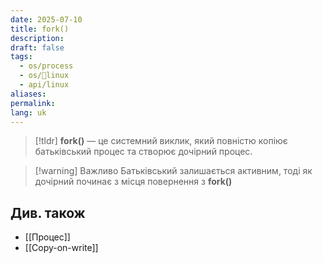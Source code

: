 ```yaml
---
date: 2025-07-10
title: fork()
description: 
draft: false
tags:
  - os/process
  - os/🐧linux
  - api/linux
aliases: 
permalink: 
lang: uk
---
```


> [!tldr]
> **fork()** — це системний виклик, який повністю копіює батьківський процес та створює дочірний процес.

> [!warning] Важливо
> Батьківський залишається активним, тоді як дочірний починає з місця повернення з **fork()**

## Див. також

- [[Процес]]
- [[Copy-on-write]]